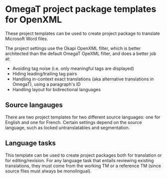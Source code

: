 # OmegaT project package templates for OpenXML

These project templates can be used to create project package to translate Microsoft Word files.

The project settings use the Okapi OpenXML filter, which is better architected than the default OmegaT OpeXML filter, and does a better job at:

-   Avoiding tag noise (i.e. only meaningful tags are displayed)
-   Hiding leading/trailing tag pairs
-   Handling in-context exact translations (aka alternative translations in OmegaT), using a paragraph's ID
-   Handling layout for bidirectional languages

## Source langauges

There are two project templates for two different source languages: one for English and one for French. Certain settings depend on the source language, such as locked untranslatables and segmentation.

## Language tasks

This template can be used to create project packages both for translation or for editing/revision. For any language task that entails reviewing existing translations, they must come from the working TM or a reference TM (since source files must always be monolingual).
